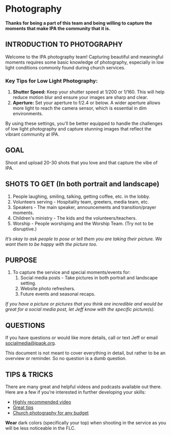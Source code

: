 # Photography

**Thanks for being a part of this team and being willing to capture the moments that make IPA the community that it is.**

## INTRODUCTION TO PHOTOGRAPHY

Welcome to the IPA photography team! Capturing beautiful and meaningful moments requires some basic knowledge of photography, especially in low light conditions commonly found during church services.

### Key Tips for Low Light Photography:

1. **Shutter Speed:** Keep your shutter speed at 1/200 or 1/160. This will help reduce motion blur and ensure your images are sharp and clear.
2. **Aperture:** Set your aperture to f/2.4 or below. A wider aperture allows more light to reach the camera sensor, which is essential in dim environments.

By using these settings, you'll be better equipped to handle the challenges of low light photography and capture stunning images that reflect the vibrant community at IPA.

## GOAL

Shoot and upload 20-30 shots that you love and that capture the vibe of IPA.

## SHOTS TO GET (In both portrait and landscape)

1. People laughing, smiling, talking, getting coffee, etc. in the lobby.
2. Volunteers serving - Hospitality team, greeters, media team, etc.
3. Speakers - The main speaker, announcements and transition/prayer moments.
4. Children's ministry - The kids and the volunteers/teachers.
5. Worship - People worshiping and the Worship Team. (Try not to be disruptive.)

*It’s okay to ask people to pose or tell them you are taking their picture. We want them to be happy with the picture too.*

## PURPOSE

1. To capture the service and special moments/events for:
    1. Social media posts - Take pictures in both portrait and landscape setting.
    2. Website photo refreshers.
    3. Future events and seasonal recaps.

*If you have a picture or pictures that you think are incredible and would be great for a social media post, let Jeff know with the specific picture(s).*

## QUESTIONS

If you have questions or would like more details, call or text Jeff or email [socialmedia@ipaok.org](mailto:socialmedia@ipaok.org).

This document is not meant to cover everything in detail, but rather to be an overview or reminder. So no question is a dumb question.

## TIPS & TRICKS

There are many great and helpful videos and podcasts available out there. Here are a few if you’re interested in further developing your skills:

- [Highly recommended video](https://youtu.be/ycbDpolPo-o)
- [Great tips](https://youtu.be/q0h_yjcehhk)
- [Church photography for any budget](https://open.life.church/training/970-church-photography-for-any-budget-unit-10)

**Wear** dark colors (specifically your top) when shooting in the service as you will be less noticeable in the FLC.